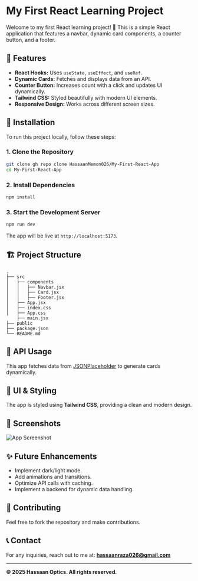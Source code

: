 # My First React Learning Project

Welcome to my first React learning project! 🚀 This is a simple React application that features a navbar, dynamic card components, a counter button, and a footer.

## 📌 Features
- **React Hooks:** Uses `useState`, `useEffect`, and `useRef`.
- **Dynamic Cards:** Fetches and displays data from an API.
- **Counter Button:** Increases count with a click and updates UI dynamically.
- **Tailwind CSS:** Styled beautifully with modern UI elements.
- **Responsive Design:** Works across different screen sizes.

## 🔧 Installation
To run this project locally, follow these steps:

### 1. Clone the Repository
```bash
git clone gh repo clone HassaanMemon026/My-First-React-App
cd My-First-React-App
```

### 2. Install Dependencies
```bash
npm install
```

### 3. Start the Development Server
```bash
npm run dev
```

The app will be live at `http://localhost:5173`.

## 🏗 Project Structure
```
.
├── src
│   ├── components
│   │   ├── Navbar.jsx
│   │   ├── Card.jsx
│   │   ├── Footer.jsx
│   ├── App.jsx
│   ├── index.css
│   ├── App.css
    ├── main.jsx
├── public
├── package.json
└── README.md
```

## 📡 API Usage
This app fetches data from [JSONPlaceholder](https://jsonplaceholder.typicode.com/posts) to generate cards dynamically.

## 🎨 UI & Styling
The app is styled using **Tailwind CSS**, providing a clean and modern design.

## 📸 Screenshots
![App Screenshot](../web-view.png)

## ✨ Future Enhancements
- Implement dark/light mode.
- Add animations and transitions.
- Optimize API calls with caching.
- Implement a backend for dynamic data handling.

## 🤝 Contributing
Feel free to fork the repository and make contributions.

## 📞 Contact
For any inquiries, reach out to me at: **hassaanraza026@gmail.com**

---
**© 2025 Hassaan Optics. All rights reserved.**